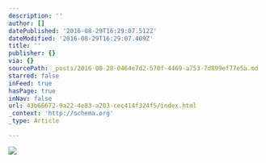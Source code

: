 ```yaml
---
description: ''
author: []
datePublished: '2016-08-29T16:29:07.512Z'
dateModified: '2016-08-29T16:29:07.409Z'
title: ''
publisher: {}
via: {}
sourcePath: _posts/2016-08-28-0464e7d2-570f-4469-a753-7d899ef77e5a.md
starred: false
inFeed: true
hasPage: true
inNav: false
url: 43b66672-9a22-4e83-a203-cec414f324f5/index.html
_context: 'http://schema.org'
_type: Article

---
```

![](https://the-grid-user-content.s3-us-west-2.amazonaws.com/6cd363ed-fa8c-4ccb-87f8-d439bd7c752f.jpg)
